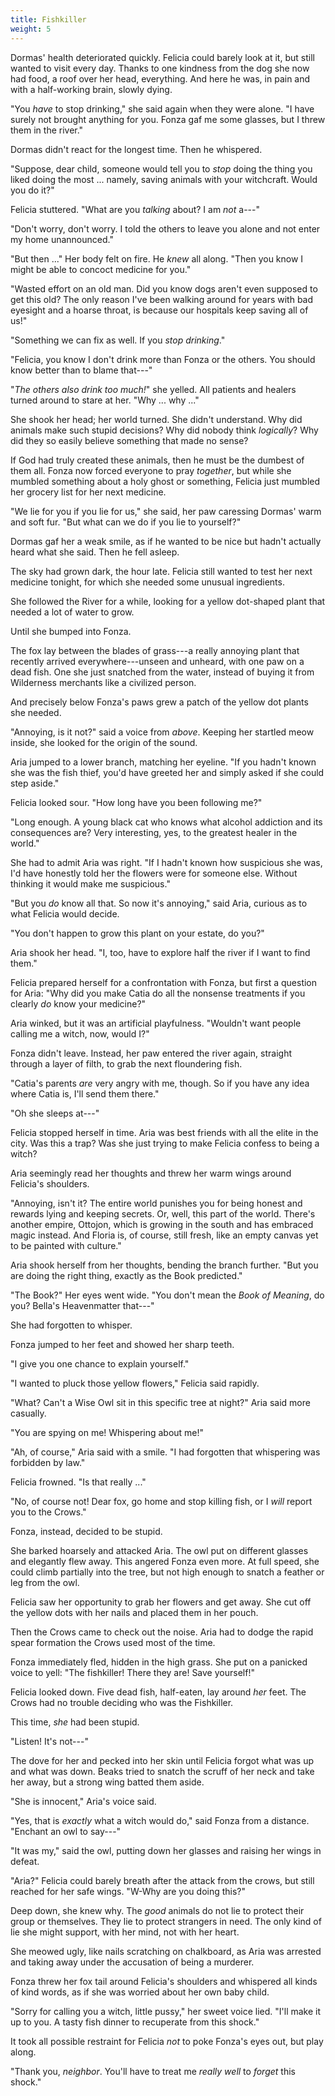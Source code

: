 ```yaml
---
title: Fishkiller
weight: 5
---
```

Dormas' health deteriorated quickly. Felicia could barely look at it, but still wanted to visit every day. Thanks to one kindness from the dog she now had food, a roof over her head, everything. And here he was, in pain and with a half-working brain, slowly dying.

"You _have_ to stop drinking," she said again when they were alone. "I have surely not brought anything for you. Fonza gaf me some glasses, but I threw them in the river."

Dormas didn't react for the longest time. Then he whispered.

"Suppose, dear child, someone would tell you to _stop_ doing the thing you liked doing the most ... namely, saving animals with your witchcraft. Would you do it?"

Felicia stuttered. "What are you _talking_ about? I am _not_ a---"

"Don't worry, don't worry. I told the others to leave you alone and not enter my home unannounced."

"But then ..." Her body felt on fire. He _knew_ all along. "Then you know I might be able to concoct medicine for you."

"Wasted effort on an old man. Did you know dogs aren't even supposed to get this old? The only reason I've been walking around for years with bad eyesight and a hoarse throat, is because our hospitals keep saving all of us!"

"Something we can fix as well. If you _stop drinking_."

"Felicia, you know I don't drink more than Fonza or the others. You should know better than to blame that---"

"_The others also drink too much!_" she yelled. All patients and healers turned around to stare at her. "Why ... why ..."

She shook her head; her world turned. She didn't understand. Why did animals make such stupid decisions? Why did nobody think _logically_? Why did they so easily believe something that made no sense?

If God had truly created these animals, then he must be the dumbest of them all. Fonza now forced everyone to pray _together_, but while she mumbled something about a holy ghost or something, Felicia just mumbled her grocery list for her next medicine.

"We lie for you if you lie for us," she said, her paw caressing Dormas' warm and soft fur. "But what can we do if you lie to yourself?"

Dormas gaf her a weak smile, as if he wanted to be nice but hadn't actually heard what she said. Then he fell asleep.

The sky had grown dark, the hour late. Felicia still wanted to test her next medicine tonight, for which she needed some unusual ingredients.

She followed the River for a while, looking for a yellow dot-shaped plant that needed a lot of water to grow.

Until she bumped into Fonza.

The fox lay between the blades of grass---a really annoying plant that recently arrived everywhere---unseen and unheard, with one paw on a dead fish. One she just snatched from the water, instead of buying it from Wilderness merchants like a civilized person.

And precisely below Fonza's paws grew a patch of the yellow dot plants she needed.

"Annoying, is it not?" said a voice from _above_. Keeping her startled meow inside, she looked for the origin of the sound. 

Aria jumped to a lower branch, matching her eyeline. "If you hadn't known she was the fish thief, you'd have greeted her and simply asked if she could step aside."

Felicia looked sour. "How long have you been following me?"

"Long enough. A young black cat who knows what alcohol addiction and its consequences are? Very interesting, yes, to the greatest healer in the world."

She had to admit Aria was right. "If I hadn't known how suspicious she was, I'd have honestly told her the flowers were for someone else. Without thinking it would make me suspicious."

"But you _do_ know all that. So now it's annoying," said Aria, curious as to what Felicia would decide.

"You don't happen to grow this plant on your estate, do you?"

Aria shook her head. "I, too, have to explore half the river if I want to find them."

Felicia prepared herself for a confrontation with Fonza, but first a question for Aria: "Why did you make Catia do all the nonsense treatments if you clearly _do_ know your medicine?"

Aria winked, but it was an artificial playfulness. "Wouldn't want people calling me a witch, now, would I?"

Fonza didn't leave. Instead, her paw entered the river again, straight through a layer of filth, to grab the next floundering fish.

"Catia's parents _are_ very angry with me, though. So if you have any idea where Catia is, I'll send them there."

"Oh she sleeps at---"

Felicia stopped herself in time. Aria was best friends with all the elite in the city. Was this a trap? Was she just trying to make Felicia confess to being a witch?

Aria seemingly read her thoughts and threw her warm wings around Felicia's shoulders. 

"Annoying, isn't it? The entire world punishes you for being honest and rewards lying and keeping secrets. Or, well, this part of the world. There's another empire, Ottojon, which is growing in the south and has embraced magic instead. And Floria is, of course, still fresh, like an empty canvas yet to be painted with culture."

Aria shook herself from her thoughts, bending the branch further. "But you are doing the right thing, exactly as the Book predicted."

"The Book?" Her eyes went wide. "You don't mean the _Book of Meaning_, do you? Bella's Heavenmatter that---"

She had forgotten to whisper.

Fonza jumped to her feet and showed her sharp teeth.

"I give you one chance to explain yourself."

"I wanted to pluck those yellow flowers," Felicia said rapidly.

"What? Can't a Wise Owl sit in this specific tree at night?" Aria said more casually.

"You are spying on me! Whispering about me!"

"Ah, of course," Aria said with a smile. "I had forgotten that whispering was forbidden by law."

Felicia frowned. "Is that really ..."

"No, of course not! Dear fox, go home and stop killing fish, or I _will_ report you to the Crows."

Fonza, instead, decided to be stupid.

She barked hoarsely and attacked Aria. The owl put on different glasses and elegantly flew away. This angered Fonza even more. At full speed, she could climb partially into the tree, but not high enough to snatch a feather or leg from the owl.

Felicia saw her opportunity to grab her flowers and get away. She cut off the yellow dots with her nails and placed them in her pouch.

Then the Crows came to check out the noise. Aria had to dodge the rapid spear formation the Crows used most of the time.

Fonza immediately fled, hidden in the high grass. She put on a panicked voice to yell: "The fishkiller! There they are! Save yourself!"

Felicia looked down. Five dead fish, half-eaten, lay around _her_ feet. The Crows had no trouble deciding who was the Fishkiller.

This time, _she_ had been stupid.

"Listen! It's not---"

The dove for her and pecked into her skin until Felicia forgot what was up and what was down. Beaks tried to snatch the scruff of her neck and take her away, but a strong wing batted them aside.

"She is innocent," Aria's voice said.

"Yes, that is _exactly_ what a witch would do," said Fonza from a distance. "Enchant an owl to say---"

"It was my," said the owl, putting down her glasses and raising her wings in defeat.

"Aria?" Felicia could barely breath after the attack from the crows, but still reached for her safe wings. "W-Why are you doing this?"

Deep down, she knew why. The _good_ animals do not lie to protect their group or themselves. They lie to protect strangers in need. The only kind of lie she might support, with her mind, not with her heart.

She meowed ugly, like nails scratching on chalkboard, as Aria was arrested and taking away under the accusation of being a murderer.

Fonza threw her fox tail around Felicia's shoulders and whispered all kinds of kind words, as if she was worried about her own baby child.

"Sorry for calling you a witch, little pussy," her sweet voice lied. "I'll make it up to you. A tasty fish dinner to recuperate from this shock."

It took all possible restraint for Felicia _not_ to poke Fonza's eyes out, but play along.

"Thank you, _neighbor_. You'll have to treat me _really well_ to _forget_ this shock."